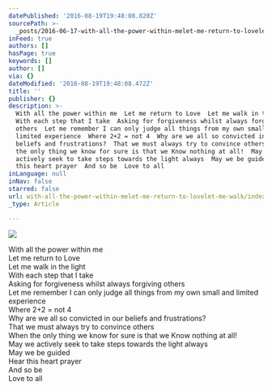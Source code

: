 ```yaml
---
datePublished: '2016-08-19T19:48:08.820Z'
sourcePath: >-
  _posts/2016-06-17-with-all-the-power-within-melet-me-return-to-lovelet-me-walk.md
inFeed: true
authors: []
hasPage: true
keywords: []
author: []
via: {}
dateModified: '2016-08-19T19:48:08.472Z'
title: ''
publisher: {}
description: >-
  With all the power within me  Let me return to Love  Let me walk in the light 
  With each step that I take  Asking for forgiveness whilst always forgiving
  others  Let me remember I can only judge all things from my own small and
  limited experience  Where 2+2 = not 4  Why are we all so convicted in our
  beliefs and frustrations?  That we must always try to convince others  When
  the only thing we know for sure is that we Know nothing at all!  May we
  actively seek to take steps towards the light always  May we be guided  Hear
  this heart prayer  And so be  Love to all 
inLanguage: null
inNav: false
starred: false
url: with-all-the-power-within-melet-me-return-to-lovelet-me-walk/index.html
_type: Article

---
```

![](https://the-grid-user-content.s3-us-west-2.amazonaws.com/c3a70b8a-c826-4379-aef9-ac31c4693dcf.jpg)

With all the power within me   
Let me return to Love   
Let me walk in the light   
With each step that I take   
Asking for forgiveness whilst always forgiving others   
Let me remember I can only judge all things from my own small and limited experience   
Where 2+2 = not 4   
Why are we all so convicted in our beliefs and frustrations?   
That we must always try to convince others   
When the only thing we know for sure is that we Know nothing at all!   
May we actively seek to take steps towards the light always   
May we be guided   
Hear this heart prayer   
And so be   
Love to all